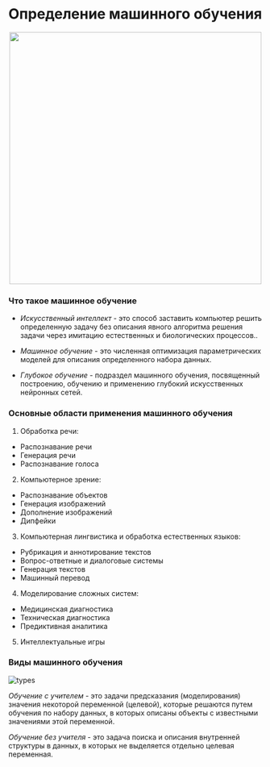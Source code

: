 # Определение машинного обучения


<p align="center">
  <img src="https://github.com/majakovsky/ML/assets/90866868/f51eca06-074d-4314-be38-7849e59007e1" width="500"" />
</p>

### Что такое машинное обучение

- *Искусственный интеллект* - это способ заставить компьютер решить определенную задачу без описания явного алгоритма решения задачи через имитацию естественных и биологических процессов..

- *Машинное обучение* - это численная оптимизация параметрических моделей для описания определенного набора данных.

- *Глубокое обучение* - подраздел машинного обучения, посвященный построению, обучению и применению глубокий искусственных нейронных сетей.

### Основные области применения машинного обучения

1. Обработка речи: 

  - Распознавание речи
  - Генерация речи
  - Распознавание голоса

2. Компьютерное зрение: 

  - Распознавание объектов
  - Генерация изображений
  - Дополнение изображений
  - Дипфейки

3. Компьютерная лингвистика и обработка естественных языков:

  - Рубрикация и аннотирование текстов
  - Вопрос-ответные и диалоговые системы
  - Генерация текстов
  - Машинный перевод

4. Моделирование сложных систем:

  - Медицинская диагностика
  - Техническая диагностика
  - Предиктивная аналитика

5. Интеллектуальные игры

### Виды машинного обучения 

![types](https://github.com/majakovsky/ML/assets/90866868/90791aaf-223b-432c-9d57-ce1ee47b3fef)

*Обучение с учителем* - это задачи предсказания (моделирования) значения некоторой переменной (целевой), которые решаются путем обучения по набору данных, в которых описаны объекты с известными значениями этой переменной.

*Обучение без учителя* - это задача поиска и описания внутренней структуры в данных, в которых не выделяется отдельно целевая переменная.





